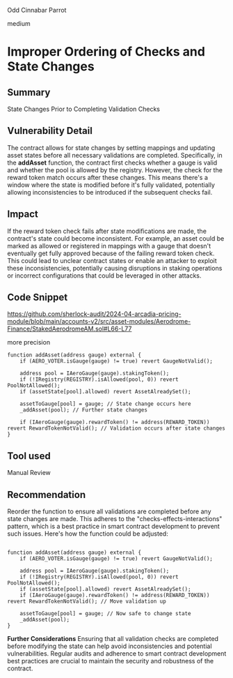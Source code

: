 Odd Cinnabar Parrot

medium

# Improper Ordering of Checks and State Changes

## Summary
State Changes Prior to Completing Validation Checks

## Vulnerability Detail
The contract allows for state changes by setting mappings and updating asset states before all necessary validations are completed. Specifically, in the **addAsset** function, the contract first checks whether a gauge is valid and whether the pool is allowed by the registry. However, the check for the reward token match occurs after these changes. This means there's a window where the state is modified before it's fully validated, potentially allowing inconsistencies to be introduced if the subsequent checks fail.


## Impact
If the reward token check fails after state modifications are made, the contract's state could become inconsistent. For example, an asset could be marked as allowed or registered in mappings with a gauge that doesn't eventually get fully approved because of the failing reward token check. This could lead to unclear contract states or enable an attacker to exploit these inconsistencies, potentially causing disruptions in staking operations or incorrect configurations that could be leveraged in other attacks.

## Code Snippet
https://github.com/sherlock-audit/2024-04-arcadia-pricing-module/blob/main/accounts-v2/src/asset-modules/Aerodrome-Finance/StakedAerodromeAM.sol#L66-L77

more precision

```solidity
function addAsset(address gauge) external {
    if (AERO_VOTER.isGauge(gauge) != true) revert GaugeNotValid();

    address pool = IAeroGauge(gauge).stakingToken();
    if (!IRegistry(REGISTRY).isAllowed(pool, 0)) revert PoolNotAllowed();
    if (assetState[pool].allowed) revert AssetAlreadySet();

    assetToGauge[pool] = gauge; // State change occurs here
    _addAsset(pool); // Further state changes

    if (IAeroGauge(gauge).rewardToken() != address(REWARD_TOKEN)) revert RewardTokenNotValid(); // Validation occurs after state changes
}

```
## Tool used
Manual Review

## Recommendation
Reorder the function to ensure all validations are completed before any state changes are made. This adheres to the "checks-effects-interactions" pattern, which is a best practice in smart contract development to prevent such issues. Here's how the function could be adjusted:

```solidity

function addAsset(address gauge) external {
    if (AERO_VOTER.isGauge(gauge) != true) revert GaugeNotValid();

    address pool = IAeroGauge(gauge).stakingToken();
    if (!IRegistry(REGISTRY).isAllowed(pool, 0)) revert PoolNotAllowed();
    if (assetState[pool].allowed) revert AssetAlreadySet();
    if (IAeroGauge(gauge).rewardToken() != address(REWARD_TOKEN)) revert RewardTokenNotValid(); // Move validation up

    assetToGauge[pool] = gauge; // Now safe to change state
    _addAsset(pool);
}

```
**Further Considerations**
Ensuring that all validation checks are completed before modifying the state can help avoid inconsistencies and potential vulnerabilities. Regular audits and adherence to smart contract development best practices are crucial to maintain the security and robustness of the contract.